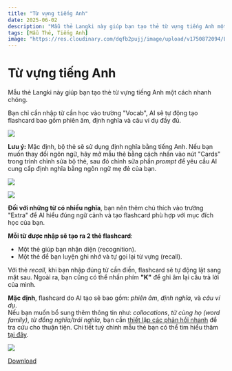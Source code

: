 ```yaml
---
title: "Từ vựng tiếng Anh"
date: 2025-06-02
description: "Mẫu thẻ Langki này giúp bạn tạo thẻ từ vựng tiếng Anh một cách nhanh chóng."
tags: [Mẫu Thẻ, Tiếng Anh]
image: "https://res.cloudinary.com/dqfb2pujj/image/upload/v1750872094/Langki/j5nfqgtm6bpxuev93ztl.png"
---
```


# Từ vựng tiếng Anh

Mẫu thẻ Langki này giúp bạn tạo thẻ từ vựng tiếng Anh một cách nhanh chóng.

<!--truncate-->

Bạn chỉ cần nhập từ cần học vào trường "Vocab", AI sẽ tự động tạo flashcard bao gồm phiên âm, định nghĩa và câu ví dụ đầy đủ.

![](https://res.cloudinary.com/dqfb2pujj/image/upload/v1750875212/Langki/wjsy7ddljsljzzsah1tx.gif)

**Lưu ý:** Mặc định, bộ thẻ sẽ sử dụng định nghĩa bằng tiếng Anh. Nếu bạn muốn thay đổi ngôn ngữ, hãy mở mẫu thẻ bằng cách nhấn vào nút "Cards" trong trình chỉnh sửa bộ thẻ, sau đó chỉnh sửa phần _prompt_ để yêu cầu AI cung cấp định nghĩa bằng ngôn ngữ mẹ đẻ của bạn.

![](https://res.cloudinary.com/dqfb2pujj/image/upload/v1750492139/Langki/wpl2vsguarqindjfryqj.png)

![](https://res.cloudinary.com/dqfb2pujj/image/upload/v1750872270/Langki/ecxo8hahpnowhnaursgq.png)

**Đối với những từ có nhiều nghĩa**, bạn nên thêm chú thích vào trường "Extra" để AI hiểu đúng ngữ cảnh và tạo flashcard phù hợp với mục đích học của bạn.

**Mỗi từ được nhập sẽ tạo ra 2 thẻ flashcard**:

- Một thẻ giúp bạn nhận diện (recognition).
- Một thẻ để bạn luyện ghi nhớ và tự gọi lại từ vựng (recall).

Với thẻ _recall_, khi bạn nhập đúng từ cần điền, flashcard sẽ tự động lật sang mặt sau. Ngoài ra, bạn cũng có thể nhấn phím **"K"** để ghi âm lại câu trả lời của mình.

**Mặc định**, flashcard do AI tạo sẽ bao gồm: _phiên âm_, _định nghĩa_, và _câu ví dụ_.  
Nếu bạn muốn bổ sung thêm thông tin như: _collocations_, _từ cùng họ (word family)_, _từ đồng nghĩa/trái nghĩa_, bạn cần [thiết lập các phản hồi nhanh](https://langki.net/vi/docs/langki_configuration/#g%E1%BB%A3i-%C3%BD-ph%E1%BA%A3n-h%E1%BB%93i) để tra cứu cho thuận tiện. Chi tiết tuỳ chỉnh mẫu thẻ bạn có thể tìm hiểu thâm [tại đây](https://langki.net/vi/docs/langki_configuration).

![](https://res.cloudinary.com/dqfb2pujj/image/upload/v1750872639/Langki/hulrrhol6ol6nyoii1ia.png)

<a href="https://drive.google.com/file/d/14KOJLMcXpPP5lieXhk-dHXKxB3qCHFC8/view?usp=sharing" target="_blank" class="download-btn">
  Download
</a>
